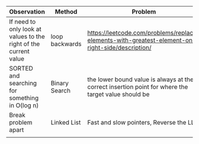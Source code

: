 
| Observation                                                      | Method         | Problem                                                                                             |
| ---------------------------------------------------------------- | -------------- | --------------------------------------------------------------------------------------------------- |
| If need to only look at values to the right of the current value | loop backwards | https://leetcode.com/problems/replace-elements-with-greatest-element-on-right-side/description/     |
| SORTED and searching for something in O(log n)                   | Binary Search  | the lower bound value is always at the correct insertion point for where the target value should be |
| Break problem apart                                              | Linked List    | Fast and slow pointers, Reverse the LL                                                              |
|                                                                  |                |                                                                                                     |
